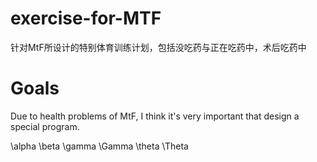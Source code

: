 # exercise-for-MTF
针对MtF所设计的特别体育训练计划，包括没吃药与正在吃药中，术后吃药中
# Goals
Due to health problems of MtF, I think it's very important that design a special program.

\alpha \beta \gamma \Gamma \theta \Theta


























